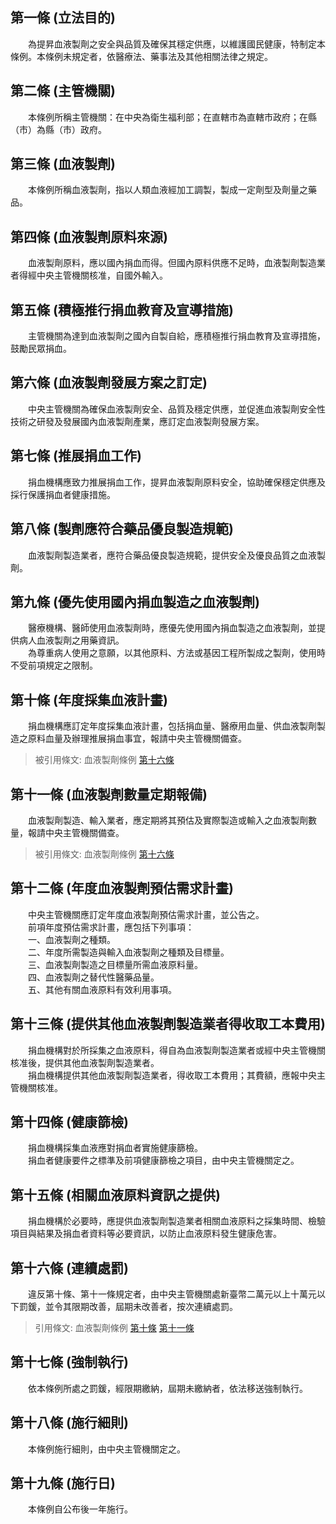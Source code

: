 第一條 (立法目的)
-----------------
　　為提昇血液製劑之安全與品質及確保其穩定供應，以維護國民健康，特制定本條例。本條例未規定者，依醫療法、藥事法及其他相關法律之規定。  


第二條 (主管機關)
-----------------
　　本條例所稱主管機關：在中央為衛生福利部；在直轄市為直轄市政府；在縣（市）為縣（市）政府。  


第三條 (血液製劑)
-----------------
　　本條例所稱血液製劑，指以人類血液經加工調製，製成一定劑型及劑量之藥品。  


第四條 (血液製劑原料來源)
-------------------------
　　血液製劑原料，應以國內捐血而得。但國內原料供應不足時，血液製劑製造業者得經中央主管機關核准，自國外輸入。  


第五條 (積極推行捐血教育及宣導措施)
-----------------------------------
　　主管機關為達到血液製劑之國內自製自給，應積極推行捐血教育及宣導措施，鼓勵民眾捐血。  


第六條 (血液製劑發展方案之訂定)
-------------------------------
　　中央主管機關為確保血液製劑安全、品質及穩定供應，並促進血液製劑安全性技術之研發及發展國內血液製劑產業，應訂定血液製劑發展方案。  


第七條 (推展捐血工作)
---------------------
　　捐血機構應致力推展捐血工作，提昇血液製劑原料安全，協助確保穩定供應及採行保護捐血者健康措施。  


第八條 (製劑應符合藥品優良製造規範)
-----------------------------------
　　血液製劑製造業者，應符合藥品優良製造規範，提供安全及優良品質之血液製劑。  


第九條 (優先使用國內捐血製造之血液製劑)
---------------------------------------
　　醫療機構、醫師使用血液製劑時，應優先使用國內捐血製造之血液製劑，並提供病人血液製劑之用藥資訊。  
　　為尊重病人使用之意願，以其他原料、方法或基因工程所製成之製劑，使用時不受前項規定之限制。  


第十條 (年度採集血液計畫)
-------------------------
　　捐血機構應訂定年度採集血液計畫，包括捐血量、醫療用血量、供血液製劑製造之原料血量及辦理推展捐血事宜，報請中央主管機關備查。  
> 被引用條文: 血液製劑條例 [第十六條](2544#第十六條-連續處罰)



第十一條 (血液製劑數量定期報備)
-------------------------------
　　血液製劑製造、輸入業者，應定期將其預估及實際製造或輸入之血液製劑數量，報請中央主管機關備查。  
> 被引用條文: 血液製劑條例 [第十六條](2544#第十六條-連續處罰)



第十二條 (年度血液製劑預估需求計畫)
-----------------------------------
　　中央主管機關應訂定年度血液製劑預估需求計畫，並公告之。  
　　前項年度預估需求計畫，應包括下列事項：  
　　一、血液製劑之種類。  
　　二、年度所需製造與輸入血液製劑之種類及目標量。  
　　三、血液製劑製造之目標量所需血液原料量。  
　　四、血液製劑之替代性醫藥品量。  
　　五、其他有關血液原料有效利用事項。  


第十三條 (提供其他血液製劑製造業者得收取工本費用)
-------------------------------------------------
　　捐血機構對於所採集之血液原料，得自為血液製劑製造業者或經中央主管機關核准後，提供其他血液製劑製造業者。  
　　捐血機構提供其他血液製劑製造業者，得收取工本費用；其費額，應報中央主管機關核准。  


第十四條 (健康篩檢)
-------------------
　　捐血機構採集血液應對捐血者實施健康篩檢。  
　　捐血者健康要件之標準及前項健康篩檢之項目，由中央主管機關定之。  


第十五條 (相關血液原料資訊之提供)
---------------------------------
　　捐血機構於必要時，應提供血液製劑製造業者相關血液原料之採集時間、檢驗項目與結果及捐血者資料等必要資訊，以防止血液原料發生健康危害。  


第十六條 (連續處罰)
-------------------
　　違反第十條、第十一條規定者，由中央主管機關處新臺幣二萬元以上十萬元以下罰鍰，並令其限期改善，屆期未改善者，按次連續處罰。  
> 引用條文: 血液製劑條例 [第十條](2544#第十條-年度採集血液計畫) [第十一條](2544#第十一條-血液製劑數量定期報備)



第十七條 (強制執行)
-------------------
　　依本條例所處之罰鍰，經限期繳納，屆期未繳納者，依法移送強制執行。  


第十八條 (施行細則)
-------------------
　　本條例施行細則，由中央主管機關定之。  


第十九條 (施行日)
-----------------
　　本條例自公布後一年施行。
